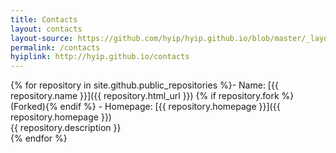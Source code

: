 ```yaml
---
title: Contacts
layout: contacts
layout-source: https://github.com/hyip/hyip.github.io/blob/master/_layouts/contacts.html
permalink: /contacts
hyiplink: http://hyip.github.io/contacts
---
```

{% for repository in site.github.public_repositories %}- Name: [{{ repository.name }}]({{ repository.html_url }}) {% if repository.fork %} (Forked){% endif %} - Homepage: [{{ repository.homepage }}]({{ repository.homepage }})<br>{{ repository.description }}   
{% endfor %}					
